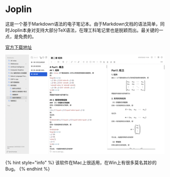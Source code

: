 # Joplin

这是一个基于Markdown语法的电子笔记本。由于Markdown文档的语法简单，同时Joplin本身对支持大部分TeX语法，在理工科笔记里也是脱颖而出。最关键的一点，是免费的。

[官方下载地址](https://joplinapp.org/)

![Joplin使用界面](../../.gitbook/assets/image.png)

{% hint style="info" %}
该软件在Mac上很适用，在Win上有很多莫名其妙的Bug。
{% endhint %}
